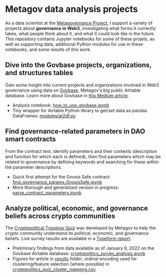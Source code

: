 # Metagov data analysis projects
As a data scientist at the [Metagovernance Project](https://metagov.org/), I support a variety of projects about **governance in Web3**, investigating what forms it currently takes, what people think about it, and what it could look like in the future. This repository contains Jupyter notebooks for some of these projets, as well as supporting data, additional Python modules for use in these notebooks, and some results of this work.

## Dive into the Govbase projects, organizations, and structures tables
Gain some insight into current projects and organizations involved in Web3 governance using data on [Govbase](https://airtable.com/shrgnUrj0dqzZDsOd/tblvk3EFzcoCFvXXi/viwTisATNcua7os4y), Metagov's big public Airtable database. Learn more about Govbase in [this Medium article](https://medium.com/metagov/introducing-govbase-97884b0ddaef).

- Analysis notebook: [how_to_use_govbase.ipynb](https://github.com/notchia/metagov/blob/main/how_to_use_govbase.ipynb)
- Tiny wrapper for Airtable Python library to get/set data as pandas DataFrames: [modules/at2df.py](https://github.com/notchia/metagov/blob/main/at2df.py)

## Find governance-related parameters in DAO smart contracts
From the contract text, identify parameters and their contexts (description and function for which each is defined), then find parameters which may be related to governance by defining keywords and searching for these within the parameter descriptions.

- Quick first attempt for the Gnosis Safe contract: [find_governance_params_GnosisSafe.ipynb](https://github.com/notchia/metagov/blob/main/find_governance_params_GnosisSafe.ipynb)
- More thorough and generalized version in progress: [parse_contract_parameters.ipynb](https://github.com/notchia/metagov/blob/main/parse_contract_parameters.ipynb)

## Analyze political, economic, and governance beliefs across crypto communities
The [Cryptopolitical Typology Quiz](https://metagov.typeform.com/cryptopolitics) was developed by Metagov to help the crypto community understand its political, economic, and governance beliefs. Live survey results are available in a [Typeform report](https://metagov.typeform.com/report/bz9SbjUU/ZY07qRfTs68oypzt).

- Preliminary findings from data available as of January 9, 2022 on the Govbase Airtable database: [cryptopolitics_survey_analysis.ipynb](https://github.com/notchia/metagov/blob/main/cryptopolitics_survey_analysis.ipynb)
- Figures for article in [results](https://github.com/notchia/metagov/tree/main/results) folder; ordinal encoding used for clustering/feature selection (where possible) in [cryptopolitics_quiz_cluster_mapping.csv](https://github.com/notchia/metagov/blob/main/data/cryptopolitics_quiz_cluster_mapping.csv)
